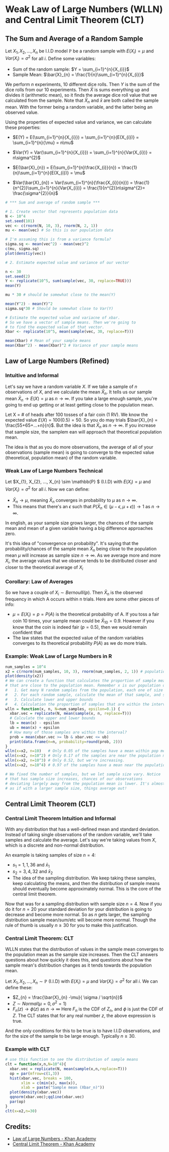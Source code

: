 # Weak Law of Large Numbers (WLLN) and Central Limit Theorem (CLT)

## The Sum and Average of a Random Sample
Let $X_{1}, X_{2}, ..., X_{n}$ be I.I.D model $\mathbb{P}$ be a random sample with $E(X_{i}) = \mu$ and $Var(X_{i}) = \sigma^{2}$ for all $i$. Define some variables:
- Sum of the random sample: $Y = \sum_{i=1}^{n}{X_{i}}$ 
- Sample Mean: $\bar{X}_{n} = \frac{1}{n}\sum_{i=1}^{n}{X_{i}}$

We perform $n$ experiments, 10 different dice rolls. Then $Y$ is the sum of the dice rolls from our 10 experiments. Then $\bar{X}$ is sums everything up and divides it (arithmetic mean), so it finds the average dice roll value that we calculated from the sample. Note that $\bar{X}_{n}$ and $\bar{x}$ are both called the sample mean. With the former being a random variable, and the latter being an observed value.

Using the properties of expected value and variance, we can calculate these properties:
- $E(Y) = E(\sum_{i=1}^{n}{X_{i}}) = \sum_{i=1}^{n}{E(X_{i})} = \sum_{i=1}^{n}{\mu} = n\mu$

- $Var(Y) = Var(\sum_{i=1}^{n}{X_{i}}) = \sum_{i=1}^{n}{Var(X_{i})} = n\sigma^{2}$

- $E(\bar{X}_{n}) = E(\sum_{i=1}^{n}\frac{X_{i}}{n}) = \frac{1}{n}\sum_{i=1}^{n}{E(X_{i})} = \mu$

- $Var(\bar{X}_{n}) = Var(\sum_{i=1}^{n}{\frac{X_{i}}{n}}) = \frac{1}{n^{2}}\sum_{i=1}^{n}{Var(X_{i})} = \frac{1}{n^{2}}n\sigma^{2}= \frac{\sigma^{2}}{n}$

```R
# *** Sum and average of random sample ***

# 1. Create vector that represents population data
N <- 10^4
set.seed(101)
vec <- c(rnorm(N, 10, 3), rnorm(N, 2, 1))
mu <- mean(vec) # So this is our population data

# I'm assuming this is from a variance formula?
sigma.sq <- mean(vec^2) - mean(vec)^2
c(mu, sigma.sq)
plot(denstiy(vec))

# 2. Estimate expected value and variance of our vector

n <- 30
set.seed(2)
Y <- replicate(10^5, sum(sample(vec, 30, replace=TRUE)))
mean(Y)

mu * 30 # should be somewhat close to the mean(Y)

mean(Y^2) - mean(Y)^2
sigma.sq*30 # Should be somewhat close to Var(Y)

# Estimate the expected value and variacne of xbar. 
# So we have a vector of sample means. Then we're going to 
# to find the expected value of that vector.
Xbar <- replicate(10^5, mean(sample(vec, 30, replace=T)))

mean(Xbar) # Mean of your sample means
mean(Xbar^2) - mean(Xbar)^2 # Variance of your sample means
```

## Law of Large Numbers (Refined)

### Intuitive and Informal
Let's say we have a random variable $X$. If we take a sample of $n$ observations of $X$, and we calculate the mean $\bar{X}_{n}$. It tells us our sample mean $\bar{X}_{n} \to E(X) = \mu$ as $n \to \infty$. If you take a large enough sample, you're going to end up getting or at least getting close to the population mean.

Let X = # of heads after 100 tosses of a fair coin (1 RV). We know the expected value $E(X) = 100(0.5) = 50$. So you do may trials $\bar{X}_{n} = \frac{55+65+...+n}{n}$. But the idea is that $\bar{X}_{n}$ as $n \to \infty$. If you increase that sample size, the samplem ean will approach that theoretical population mean.

The idea is that as you do more observations, the average of all of your observations (sample mean) is going to converge to the expected value (theoretical, population mean) of the random variable.

### Weak Law of Large Numbers Technical
Let $X_{1}, X_{2}, ..., X_{n} \sim \mathbb{P} $ (I.I.D) with $E(X_{i}) = \mu$ and $Var(X_{i}) = \sigma^{2}$ for all $i$. Now we can define:

- $\bar{X}_{n} \rightarrow \mu$, meaning $\bar{X}_{n}$ converges in probability to $\mu$ as $n \rightarrow \infty$.
- This means that there's an $\epsilon$ such that $P(\bar{X}_{n} \in (\mu-\epsilon, \mu+\epsilon)) \rightarrow 1$ as $n\rightarrow \infty$.

In english, as your sample size grows larger, the chances of the sample mean and mean of a given variable having a big difference approaches zero.

It's this idea of "convergence on probability". It's saying that the probability/chances of the sample mean $\bar{X}_{n}$ being close to the population mean $\mu$ will increase as sample size $n \to \infty$.
As we average more and more $X_{i}$, the average values  that we observe tends to be distributed closer and closer to the theoretical average of $X_{i}$

### Corollary: Law of Averages
So we have a couple of $X_{i} \sim Bernoulli(p)$. Then $\bar{X}_{n}$ is the observed frequency in which A occurs within n trials. Here are some other pieces of info:
  - $\mu = E(X_{i}) = p = P(A)$ is the theoretical probability of A. If you toss a fair coin 10 times, your sample mean could be $\bar{X}_{10} = 0.9$. However if you know that the coin is indeed fair ($p=0.5$), then we would remain confident that 
  - The law states that the expected value of the random variables converges to its theoretical probability $P(A)$ as we do more trials.

### Example: Weak Law of Large Numbers in R
```r
num_samples = 10^4
x2 = c(rnorm(num_samples, 10, 3), rnorm(num_samples, 2, 1)) # population isn't normal
plot(density(x2))
# We can create a function that calculates the proportion of sample means 
# that are close to the population mean. Remember x is our population data. 
#   1. Get many N random samples from the population, each one of size n.
#   2. For each random sample, calculate the mean of that sample, and store it in the vector xbar.vec
#   3. Calculate lower and upper bounds
#   4. Calculation the proportion of samples that are within the interval. Then print it out.
wlln = function(x, n, N=num_samples, epsilon=0.1) {
  xbar.vec = replicate(N, mean(sample(x, n, replace=T)))
  # Calculate the upper and lower bounds
  lb = mean(x) - epsilon
  ub = mean(x) + epsilon
  # How many of those samples are within the interval?
  prob = mean(xbar.vec >= lb & xbar.vec <= ub)
  print(data.frame(n=n, probability=round(prob, 2)))
}
wlln(x=x2, n=10)   # Only 0.05 of the samples have a mean within pop mean
wlln(x=x2, n=10^2) # Only 0.17 of the samples are near the population mean
wlln(x=x2, n=10^3) # Only 0.52, but we're increasing.
wlln(x=x2, n=10^4) # 0.97 of the samples have a mean near the population mean.

# We fixed the number of samples, but we let sample size vary. Notice 
# that has sample size increases, chances of our observations 
# deviating largely away from the population mean is lower. It's almost 
# as if with a larger sample size, things average out!
```


## Central Limit Theorem (CLT)

### Central Limit Theorem Intuition and Informal
With any distribution that has a well-defined mean and standard deviation. Instead of taking single observations of the random variable, we'll take samples and calculate the average. Let's say we're taking values from $X$, which is a discrete and non-normal distribution.

An example is taking samples of size $n=4$:
  - $s_{1} = {1,1, 3 6}$ and $\bar{x}_{1}$
  - $s_{2} = {3,4, 3 2}$ and $\bar{x}_{2}$
  - The idea of the sampling distribution. We keep taking these samples, keep calculating the means, and then the distribution of sample means should eventually become approximately normal. This is the core of the central limit theorem.

Now that was for a sampling distribution with sample size $n=4$. Now if you do it for $n=20$ your standard deviation for your distribution is going to decrease and become more normal. So as $n$ gets larger, the sampling distribution sample mean/sum/etc will become more normal. Though the rule of thumb is usually $n \geq 30$ for you to make this justification.

### Central Limit Theorem: CLT 
WLLN states that the distribution of values in the sample mean converges to the population mean as the sample size increases. Then the CLT answers questions about how quickly it does this, and questions about how the sample mean's distribution changes as it tends towards the population mean.

Let $X_{1}, X_{2}, ..., X_{n} \sim \mathbb{P}$ (I.I.D) with $E(X_{i}) = \mu$ and $Var(X_{i}) = \sigma^{2}$ for all $i$. We can define these:
- $Z_{n} = \frac{\bar{X}_{n} -\mu}{ \sigma / \sqrt{n}}$
- $Z \sim Normal(\mu=0, \sigma^{2}=1)$
- $F_{n}(z) \rightarrow \phi(z)$ as $n \rightarrow \infty$ Here $F_{n}$ is the CDF of $Z_{n}$, and $\phi$ is just the CDF of $Z$. The CLT states that for any real number $z$, the above expression is true.

And the only conditions for this to be true is to have I.I.D observations, and for the size of the sample to be large enough. Typically $n \geq 30$.

### Example with CLT
```r
# use this function to see the distribution of sample means
clt = function(x,n,N=10^4){
  xbar.vec = replicate(N, mean(sample(x,n,replace=T)))
  op = par(mfrow=c(1,3))
  hist(xbar.vec, breaks = 100, 
       xlim = c(min(x), max(x)),
       xlab = paste("Sample mean (Xbar_n)"))
  plot(density(xbar.vec))
  qqnorm(xbar.vec);qqline(xbar.vec)
  par(op)
}
clt(x=x2,n=30)
```

## Credits:
- [Law of Large Numbers - Khan Academy](https://www.youtube.com/watch?v=VpuN8vCQ--M&t=505s)
- [Central Limit Theorem - Khan Academy](https://youtu.be/JNm3M9cqWyc?si=12bH5tMsWL1T78qx)